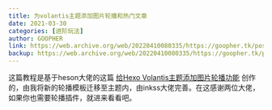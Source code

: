 ```yaml
---
title: 为volantis主题添加图片轮播和热门文章
date: 2021-03-30
categories: [进阶玩法]
author: GOOPHER
link: https://web.archive.org/web/20220410080335/https://goopher.tk/posts/1.html
backup: https://web.archive.org/web/20220410080335/https://goopher.tk/posts/1.html
---
```

这篇教程是基于heson大佬的这篇 [给Hexo Volantis主题添加图片轮播功能](https://www.heson10.com/posts/19736.html) 创作的，由我将新的轮播模板迁移至主题内，由inkss大佬完善。在这感谢两位大佬，如果你也需要轮播插件，就进来看看吧。
<!-- more -->
